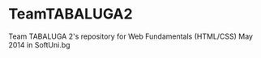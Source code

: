 TeamTABALUGA2
=============

Team TABALUGA 2's repository for Web Fundamentals (HTML/CSS) May 2014 in SoftUni.bg

